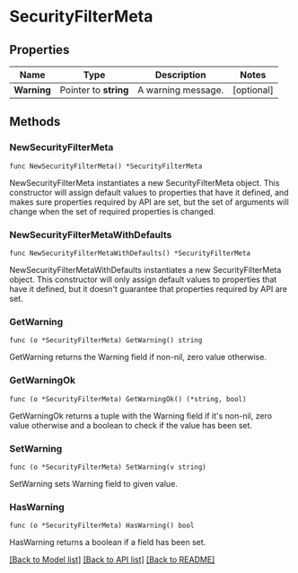 # SecurityFilterMeta

## Properties

| Name        | Type                  | Description        | Notes      |
| ----------- | --------------------- | ------------------ | ---------- |
| **Warning** | Pointer to **string** | A warning message. | [optional] |

## Methods

### NewSecurityFilterMeta

`func NewSecurityFilterMeta() *SecurityFilterMeta`

NewSecurityFilterMeta instantiates a new SecurityFilterMeta object.
This constructor will assign default values to properties that have it defined,
and makes sure properties required by API are set, but the set of arguments
will change when the set of required properties is changed.

### NewSecurityFilterMetaWithDefaults

`func NewSecurityFilterMetaWithDefaults() *SecurityFilterMeta`

NewSecurityFilterMetaWithDefaults instantiates a new SecurityFilterMeta object.
This constructor will only assign default values to properties that have it defined,
but it doesn't guarantee that properties required by API are set.

### GetWarning

`func (o *SecurityFilterMeta) GetWarning() string`

GetWarning returns the Warning field if non-nil, zero value otherwise.

### GetWarningOk

`func (o *SecurityFilterMeta) GetWarningOk() (*string, bool)`

GetWarningOk returns a tuple with the Warning field if it's non-nil, zero value otherwise
and a boolean to check if the value has been set.

### SetWarning

`func (o *SecurityFilterMeta) SetWarning(v string)`

SetWarning sets Warning field to given value.

### HasWarning

`func (o *SecurityFilterMeta) HasWarning() bool`

HasWarning returns a boolean if a field has been set.

[[Back to Model list]](../README.md#documentation-for-models) [[Back to API list]](../README.md#documentation-for-api-endpoints) [[Back to README]](../README.md)
